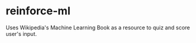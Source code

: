 # reinforce-ml
Uses Wikipedia's Machine Learning Book as a resource to quiz and score user's input.
